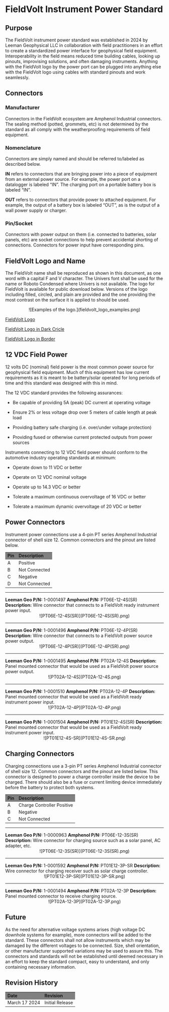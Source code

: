 # FieldVolt Instrument Power Standard

## Purpose
The FieldVolt instrument power standard was established in 2024 by Leeman
Geophysical LLC in collaboration with field practitioners in an effort to create
a standardized power interface for geophysical field equipment. Interoperability
in the field means reduced time building cables, looking up pinouts, improvising
solutions, and often damaging instruments. Anything with the FieldVolt logo by
the power port can be plugged into anything else with the FieldVolt logo using
cables with standard pinouts and work seamlessly.

## Connectors
### Manufacturer
Connectors in the FieldVolt ecosystem are Amphenol Industrial connectors. The
sealing method (potted, grommets, etc) is not determined by the standard as all
comply with the weatherproofing requirements of field equipment. 

### Nomenclature
Connectors are simply named and should be referred to/labeled as described below.

**IN** refers to connectors that are bringing power into a piece of equipment
from an external power source. For example, the power port on a datalogger is
labeled “IN”. The charging port on a portable battery box is labeled “IN”.

**OUT** refers to connectors that provide power to attached equipment. For
example, the output of a battery box is labeled “OUT”, as is the output of a
wall power supply or charger.

### Pin/Socket
Connectors with power output on them (i.e. connected to batteries, solar panels,
etc) are socket connections to help prevent accidental shorting of connections.
Connectors for power input have corresponding pins.

## FieldVolt Logo and Name
The FieldVolt name shall be reproduced as shown in this document, as one word
with a capital F and V character. The Univers font shall be used for the name or
Roboto Condensed where Univers is not available. The logo for FieldVolt is
available for public download below. Versions of the logo including filled, circled,
and plain are provided and the one providing the most contrast on the surface it
is applied to should be used.

<center>
![Examples of the logo.](fieldvolt_logo_examples.png)
</center>

<a href="../fieldvolt_logo.svg" download>FieldVolt Logo</a>

<a href="../fieldvolt_logo_dark_Circle.svg" download>FieldVolt Logo in Dark Cricle</a>

<a href="../fieldvolt_logo_border.svg" download>FieldVolt Logo in Border</a>


## 12 VDC Field Power
12 volts DC (nominal) field power is the most common power source for
geophysical field equipment. Much of this equipment has low current requirements
as it is meant to be battery/solar operated for long periods of time and this
standard was designed with this in mind.

The 12 VDC standard provides the following assurances:  

* Be capable of providing 5A (peak) DC current at operating voltage  

* Ensure 2% or less voltage drop over 5 meters of cable length at peak load  

* Providing battery safe charging (i.e. over/under voltage protection)  

* Providing fused or otherwise current protected outputs from power sources  


Instruments connecting to 12 VDC field power should conform to the automotive industry
operating standards at minimum:  

* Operate down to 11 VDC or better  

* Operate on 12 VDC nominal voltage  

* Operate up to 14.3 VDC or better  

* Tolerate a maximum continuous overvoltage of 16 VDC or better  

* Tolerate a maximum dynamic overvoltage of 20 VDC or better  

## Power Connectors
Instrument power connections use a 4-pin PT series Amphenol Industrial connector of
shell size 12. Common connectors and the pinout are listed below.

<table>
  <tr bgcolor="gray">
    <td><b>Pin</b></td>
    <td><b>Description</b></td>
  </tr>
  <tr>
    <td>A</td>
    <td>Positive</td>
  </tr>
  <tr>
    <td>B</td>
    <td>Not Connected</td>
  </tr>
  <tr>
    <td>C</td>
    <td>Negative</td>
  </tr>
  <tr>
    <td>D</td>
    <td>Not Connected</td>
  </tr>
</table>

<hr>
<b>Leeman Geo P/N:</b> 1-0001497  
<b>Amphenol P/N:</b> PT06E-12-4S(SR)  
<b>Description:</b> Wire connector that connects to a FieldVolt ready instrument power input.  
<center>
![PT06E-12-4S(SR)](PT06E-12-4S(SR).png)
</center>

<hr>
<b>Leeman Geo P/N:</b> 1-0001496  
<b>Amphenol P/N:</b> PT06E-12-4P(SR)  
<b>Description:</b> Wire connector that connects to a FieldVolt power source power output.  
<center>
![PT06E-12-4P(SR)](PT06E-12-4P(SR).png)
</center>

<hr>
<b>Leeman Geo P/N:</b> 1-0001495  
<b>Amphenol P/N:</b> PT02A-12-4S  
<b>Description:</b> Panel mounted connector that would be used as a FieldVolt power source power output.  
<center>
![PT02A-12-4S](PT02A-12-4S.png)
</center>

<hr>
<b>Leeman Geo P/N:</b> 1-0001510  
<b>Amphenol P/N:</b> PT02A-12-4P  
<b>Description:</b> Panel mounted connector that would be used as a FieldVolt ready instrument power input.  
<center>
![PT02A-12-4P](PT02A-12-4P.png)
</center>

<hr>
<b>Leeman Geo P/N:</b> 1-0001504  
<b>Amphenol P/N:</b> PT01E12-4S(SR)  
<b>Description:</b> Panel mounted connector that would be used as a FieldVolt ready instrument power input.  
<center>
![PT01E12-4S-SR](PT01E12-4S-SR.png)
</center>

## Charging Connectors
Charging connections use a 3-pin PT series Amphenol Industrial connector of
shell size 12. Common connectors and the pinout are listed below. This connector
is designed to power a charge controller inside the device to be charged. There
should also be a fuse or current limiting device immediately before the battery
to protect both systems.

<table>
  <tr bgcolor="gray">
    <td><b>Pin</b></td>
    <td><b>Description</b></td>
  </tr>
  <tr>
    <td>A</td>
    <td>Charge Controller Positive</td>
  </tr>
  <tr>
    <td>B</td>
    <td>Negative</td>
  </tr>
  <tr>
    <td>C</td>
    <td>Not Connected</td>
  </tr>
</table>

<hr>
<b>Leeman Geo P/N:</b> 1-0000963  
<b>Amphenol P/N:</b> PT06E-12-3S(SR)  
<b>Description:</b> Wire connector for charging source such as a solar panel, AC adapter, etc.  
<center>
![PT06E-12-3S(SR)](PT06E-12-3S(SR).png)
</center>

<hr>
<b>Leeman Geo P/N:</b> 1-0001592  
<b>Amphenol P/N:</b> PT01E12-3P-SR  
<b>Description:</b> Wire connector for charging receiver such as solar charge controller.  
<center>
![PT01E12-3P-SR](PT01E12-3P-SR.png)
</center>

<hr>
<b>Leeman Geo P/N:</b> 1-0001494  
<b>Amphenol P/N:</b> PT02A-12-3P  
<b>Description:</b> Panel mounted connector to receive charging source.  
<center>
![PT02A-12-3P](PT02A-12-3P.png)
</center>

## Future
As the need for alternative voltage systems arises (high voltage DC downhole
systems for example), more connectors will be added to the standard. These
connectors shall not allow instruments which may be damaged by the different
voltages to be connected. Size, shell orientation, or other manufacturer
supported variations may be used to assure this. The connectors and standards
will not be established until deemed necessary in an effort to keep the standard
compact, easy to understand, and only containing necessary information.

## Revision History

<table>
  <tr bgcolor="gray">
    <td><b>Date</b></td>
    <td><b>Revision</b></td>
  </tr>
  <tr>
    <td>March 17 2024</td>
    <td>Initial Release</td>
  </tr>
</table>

